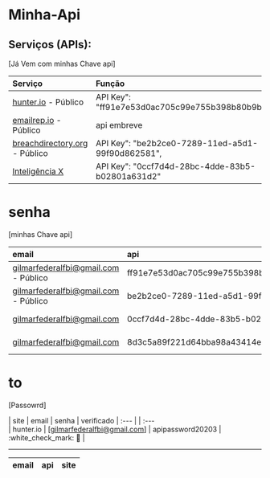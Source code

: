# Minha-Api


## Serviços (APIs):

\[Já Vem com minhas Chave api\]

| Serviço | Função | Estado |
| :--- | :--- | :--- |
| [hunter.io](https://hunter.io/) - Público | API Key": "ff91e7e53d0ac705c99e755b398b80b9b17b75d5", | :white\_check\_mark: :key: |
| [emailrep.io](https://emailrep.io/) - Público | api embreve | :white\_check\_mark: :key: |
| [breachdirectory.org](https://breachdirectory.org/) - Público | API Key": "be2b2ce0-7289-11ed-a5d1-99f90d862581", | :white\_check\_mark: :key: |
| [Inteligência X](https://intelx.io/)| API Key": "0ccf7d4d-28bc-4dde-83b5-b02801a631d2" | :white\_check\_mark: :key: |


# senha

\[minhas Chave api\]

| email | api | site | 
| :--- | :--- | :--- | 
| [gilmarfederalfbi@gmail.com](https://hunter.io/) - Público |  ff91e7e53d0ac705c99e755b398b80b9b17b75d5 | hunter.io | :white\_check\_mark: :key: | 
| [gilmarfederalfbi@gmail.com](https://breachdirectory.org/) - Público | be2b2ce0-7289-11ed-a5d1-99f90d862581 | :white\_check\_mark: :key: |
| [gilmarfederalfbi@gmail.com](https://intelx.io/)| 0ccf7d4d-28bc-4dde-83b5-b02801a631d2| :white\_check\_mark: :key: |
| [gilmarfederalfbi@gmail.com](https://www.virustotal.com/gui/my-apikey/)| 8d3c5a89f221d64bba98a43414ec4a2d314d7b3450c9bd0874e7fd9d96333652 | :white\_check\_mark: :key: 


# to

\[Passowrd\]

| site | email | senha | verificado 
| :--- | | :---  
| hunter.io | [gilmarfederalfbi@gmail.com] | apipassword20203 | :white\_check\_mark: :key: | 


---

| email | api | site | 
| :--- | :--- | :--- | 
